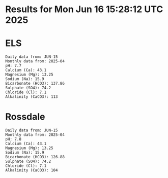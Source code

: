 # Results for Mon Jun 16 15:28:12 UTC 2025
# ELS
```
Daily data from: JUN-15
Monthly data from: 2025-04
pH: 7.7
Calcium (Ca): 43.1
Magnesium (Mg): 13.25
Sodium (Na): 15.9
Bicarbonate (HCO3): 137.86
Sulphate (SO4): 74.2
Chloride (Cl): 7.1
Alkalinity (CaCO3): 113
```
# Rossdale
```
Daily data from: JUN-15
Monthly data from: 2025-04
pH: 7.8
Calcium (Ca): 43.1
Magnesium (Mg): 13.25
Sodium (Na): 15.9
Bicarbonate (HCO3): 126.88
Sulphate (SO4): 74.2
Chloride (Cl): 7.1
Alkalinity (CaCO3): 104
```
